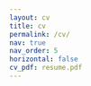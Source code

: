 ```yaml
---
layout: cv
title: cv
permalink: /cv/
nav: true
nav_order: 5
horizontal: false
cv_pdf: resume.pdf
---
```


<!-- <iframe width="100%" height="800" src="/assets/pdf/resume.pdf"> -->